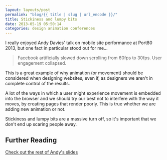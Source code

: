```yaml
---
layout: layouts/post
permalink: "blog/{{ title | slug | url_encode }}/"
title: Stickiness and lumpy bits
date: 2013-05-19 05:50:14
categories: design animation conferences
---
```


I really enjoyed Andy Davies' talk on mobile site performance at Port80 2013, but one fact in particular stood out for me…


> Facebook artificially slowed down scrolling from 60fps to 30fps. User engagement collapsed.

This is a great example of why animation (or movement) should be considered when designing websites, even if, as designers we aren't in complete control of the results.

A lot of the ways in which a user might experience movement is embedded into the browser and we should try our best not to interfere with the way it moves, by creating pages that render poorly. This is true whether we are adding new animation or not.

Stickiness and lumpy bits are a massive turn off, so it's important that we don't end up scaring people away.

## Further Reading

[Check out the rest of Andy's slides][1]

 [1]: http://www.slideshare.net/AndyDavies/making-mobile-sites-faster "Making Mobile Sites Faster by Andy Davies"